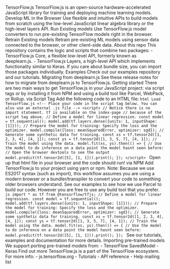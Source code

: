 TensorFlow.js TensorFlow.js is an open-source hardware-accelerated JavaScript library for training and deploying machine learning models. Develop ML in the Browser Use flexible and intuitive APIs to build models from scratch using the low-level JavaScript linear algebra library or the high-level layers API. Run Existing models Use TensorFlow.js model converters to run pre-existing TensorFlow models right in the browser. Retrain Existing models Retrain pre-existing ML models using sensor data connected to the browser, or other client-side data. About this repo This repository contains the logic and scripts that combine two packages: - TensorFlow.js Core, a flexible low-level API, formerly known as deeplearn.js. - TensorFlow.js Layers, a high-level API which implements functionality similar to Keras. If you care about bundle size, you can import those packages individually. Examples Check out our examples repository and our tutorials. Migrating from deeplearn.js See these release notes for how to migrate from deeplearn.js to TensorFlow.js. Getting started There are two main ways to get TensorFlow.js in your JavaScript project: via script tags or by installing it from NPM and using a build tool like Parcel, WebPack, or Rollup. via Script Tag Add the following code to an HTML file: ```html Load TensorFlow.js <!-- Place your code in the script tag below. You can also use an external .js file --> <script> // Notice there is no import statement. tf is available on the index-page // because of the script tag above. // Define a model for linear regression. const model = tf.sequential(); model.add(tf.layers.dense({units: 1, inputShape: [1]})); // Prepare the model for training: Specify the loss and the optimizer. model.compile({loss: meanSquaredError, optimizer: sgd}); // Generate some synthetic data for training. const xs = tf.tensor2d([1, 2, 3, 4], [4, 1]); const ys = tf.tensor2d([1, 3, 5, 7], [4, 1]); // Train the model using the data. model.fit(xs, ys).then(() => { // Use the model to do inference on a data point the model hasnt seen before: // Open the browser devtools to see the output model.predict(tf.tensor2d([5], [1, 1])).print(); }); </script> ``` Open up that html file in your browser and the code should run! via NPM Add TensorFlow.js to your project using yarn or npm. Note: Because we use ES2017 syntax (such as import), this workflow assumes you are using a modern browser or a bundler/transpiler to convert your code to something older browsers understand. See our examples to see how we use Parcel to build our code. However you are free to use any build tool that you prefer. ```js import * as tf from @tensorflow/tfjs; // Define a model for linear regression. const model = tf.sequential(); model.add(tf.layers.dense({units: 1, inputShape: [1]})); // Prepare the model for training: Specify the loss and the optimizer. model.compile({loss: meanSquaredError, optimizer: sgd}); // Generate some synthetic data for training. const xs = tf.tensor2d([1, 2, 3, 4], [4, 1]); const ys = tf.tensor2d([1, 3, 5, 7], [4, 1]); // Train the model using the data. model.fit(xs, ys).then(() => { // Use the model to do inference on a data point the model hasnt seen before: model.predict(tf.tensor2d([5], [1, 1])).print(); }); ``` See our tutorials, examples and documentation for more details. Importing pre-trained models We support porting pre-trained models from: - TensorFlow SavedModel - Keras Find out more TensorFlow.js is a part of the TensorFlow ecosystem. For more info: - js.tensorflow.org - Tutorials - API reference - Help mailing list